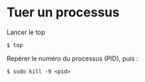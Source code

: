 # Tuer un processus


Lancer le top

    $ top

Repérer le numéro du processus (PID), puis :

    $ sudo kill -9 <pid>